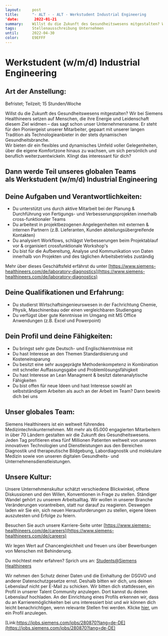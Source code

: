 ```yaml
---
layout:     post
title:      "- ALT - - ALT - Werkstudent Industrial Engineering
"date:       2022-01-21
summary:    Willst du die Zukunft des Gesundheitswesens mitgestalten? Wir bei Siemens Healthineers setzen auf Menschen, die ihre Energie und Leidenschaft diesem Ziel widmen das sagt schon unser Unternehmensname. Er steht für den Pioniergeist ...
tags:       Stellenausschreibung Unternehmen
until:		2022-04-30
color:      E9EFFF
---
```


# Werkstudent (w/m/d) Industrial Engineering

## Art der Anstellung: 

Befristet; Teilzeit; 15 Stunden/Woche

  

Willst du die Zukunft des Gesundheitswesens mitgestalten? Wir bei Siemens Healthineers setzen auf Menschen, die ihre Energie und Leidenschaft diesem Ziel widmen – das sagt schon unser Unternehmensname. Er steht für den Pioniergeist unserer Mitarbeiter, gepaart mit unserer langen Tradition als Technologieanbieter in der stets dynamischen Gesundheitsbranche.  
Wir bieten dir ein flexibles und dynamisches Umfeld voller Gelegenheiten, über die eigene Komfortzone hinaus zu wachsen, um sich persönlich und beruflich weiterzuentwickeln. Klingt das interessant für dich?

  

## Dann werde Teil unseres globalen Teams als Werkstudent (w/m/d) Industrial Engineering 

## Deine Aufgaben und Verantwortlichkeiten: 

-   Du unterstützt uns durch aktive Mitarbeit bei der Planung & Durchführung von Fertigungs- und Verbesserungsprojekten innerhalb cross-funktionaler Teams
-   Du arbeitest in projektbezogenen Angelegenheiten mit externen & internen Partnern (z.B. Lieferanten, Kunden abteilungsübergreifende Kontakten)
-   Du analysiert Workflows, schlägst Verbesserungen beim Projektablauf vor & organisiert crossfunktionale Workshop's
-   Du bist für die Aufbereitung, Analyse und Kommunikation von Daten innerhalb von Projekten und des täglichen Arbeitsbetriebs zuständig

Mehr über dieses Geschäftsfeld erfährst du unter [https://www.siemens-healthineers.com/de/laboratory-diagnostics](https://www.siemens-healthineers.com/de/laboratory-diagnostics)

## Deine Qualifikationen und Erfahrung: 

-  Du studierst Wirtschaftsingenieurswesen in der Fachrichtung Chemie, Physik, Maschinenbau oder einen vergleichbaren Studiengang
-  Du verfügst über gute Kenntnisse im Umgang mit MS Office Anwendungen (z.B. Excel und Powerpoint)

## Dein Profil und deine Fähigkeiten: 

-  Du bringst sehr gute Deutsch- und Englischkenntnisse mit
-  Du hast Interesse an den Themen Standardisierung und Kosteneinsparung
-  Du besitzt eine sehr ausgeprägte Methodenkompetenz in Kombination mit schneller Auffassungsgabe und Problemlösungsfähigkeit
-  Du hast Interesse an Lean Managment & besitzt datenanalytische Fähigkeiten
-  Du bist offen für neue Ideen und hast Interesse sowohl an selbstständigem Arbeiten als auch an der Arbeit im Team? Dann bewirb dich bei uns 

  

## Unser globales Team: 

Siemens Healthineers ist ein weltweit führendes Medizintechnikunternehmen. Mit mehr als 65.000 engagierten Mitarbeitern in über 70 Ländern gestalten wir die Zukunft des Gesundheitswesens. Jeden Tag profitieren etwa fünf Millionen Patienten weltweit von unseren innovativen Technologien und Dienstleistungen aus den Bereichen Diagnostik und therapeutische Bildgebung, Labordiagnostik und molekulare Medizin sowie von unseren digitalen Gesundheits- und Unternehmensdienstleistungen.

## Unsere Kultur:

Unsere Unternehmenskultur schätzt verschiedene Blickwinkel, offene Diskussionen und den Willen, Konventionen in Frage zu stellen. Ständiger Wandel gehört zu unserem Arbeitsalltag. Wir wollen in unserer Branche Veränderungen vorantreiben, statt nur darauf zu reagieren. Deswegen laden wir Sie ein, sich neuen Herausforderungen zu stellen, eigene Ideen auszutesten und Erfolge zu feiern.

Besuchen Sie auch unsere Karriere-Seite unter [https://www.siemens-healthineers.com/de/careers](https://www.siemens-healthineers.com/de/careers)

Wir legen Wert auf Chancengleichheit und freuen uns über Bewerbungen von Menschen mit Behinderung.

Du möchtest mehr erfahren? Sprich uns an: [Students@Siemens Healthineers](http://students.func@siemens-healthineers.com/) 

Wir nehmen den Schutz deiner Daten und die Einhaltung der DSGVO und anderer Datenschutzgesetze ernst. Deshalb bitten wir dich, uns deinen Lebenslauf nicht per E-Mail zu schicken. Wir bitten dich stattdessen, ein Profil in unserer Talent Community anzulegen. Dort kannst du deinen Lebenslauf hochladen. An der Einrichtung eines Profils erkennen wir, dass du an Karrieremöglichkeiten bei uns interessiert bist und wir können dich leicht benachrichtigen, wenn relevante Stellen frei werden. Klicke [hier](https://4connect.siemens.com/stayconnected), um ein Profil anzulegen.  

[Link:https://jobs.siemens.com/jobs/280870?lang=de-DE](https://jobs.siemens.com/jobs/280870?lang=de-DE)
